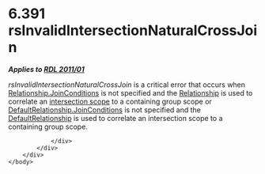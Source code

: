 <html dir="LTR" xmlns:mshelp="http://msdn.microsoft.com/mshelp" xmlns:ddue="http://ddue.schemas.microsoft.com/authoring/2003/5" xmlns:xlink="http://www.w3.org/1999/xlink" xmlns:tool="http://www.microsoft.com/tooltip">
    <head>
        <meta http-equiv="Content-Type" content="text/html; CHARSET=utf-8"></meta>
        <meta name="save" content="history"></meta>
        <title>6.391 rsInvalidIntersectionNaturalCrossJoin</title>
        <xml>
            <mshelp:toctitle title="6.391 rsInvalidIntersectionNaturalCrossJoin"></mshelp:toctitle>
            <mshelp:rltitle title="[MS-RDL]: rsInvalidIntersectionNaturalCrossJoin"></mshelp:rltitle>
            <mshelp:keyword index="A" term="a21c8184-1f14-4548-b23b-ec4f49ab1c02"></mshelp:keyword>
            <mshelp:attr name="DCSext.ContentType" value="open specification"></mshelp:attr>
            <mshelp:attr name="AssetID" value="a21c8184-1f14-4548-b23b-ec4f49ab1c02"></mshelp:attr>
            <mshelp:attr name="TopicType" value="kbRef"></mshelp:attr>
            <mshelp:attr name="DCSext.Title" value="[MS-RDL]: rsInvalidIntersectionNaturalCrossJoin" />
        </xml>
    </head>
    <body>
        <div id="header">
            <h1 class="heading">6.391 rsInvalidIntersectionNaturalCrossJoin</h1>
        </div>
        <div id="mainSection">
            <div id="mainBody">
                <div id="allHistory" class="saveHistory"></div>
                <div id="sectionSection0" class="section" name="collapseableSection">
                    

<p><b><i>Applies to </i></b><a href="bf2bab1a-b608-4bcc-b718-1cc1baa9579c.md"><b><i>RDL 2011/01</i></b></a></p>

<p><i>rsInvalidIntersectionNaturalCrossJoin</i> is a critical error
that occurs when <a href="cae4654e-2100-481d-9e66-3209f30eda82.md">Relationship.JoinConditions</a>
is not specified and the <a href="6d1c77e5-1573-4ad6-8d2a-c507411ad94b.md">Relationship</a>
is used to correlate an <a href="b2482b3f-74ab-4ca8-a9e5-c07955011743.md#gt_14d4b3f4-f20a-4c89-ac66-adf477c136c7">intersection
scope</a> to a containing group scope or <a href="76935d83-6fa0-45ee-aa70-5dfebaf624f8.md">DefaultRelationship.JoinConditions</a>
is not specified and the <a href="9fa528f6-2956-4f90-98c8-831aeb45aa26.md">DefaultRelationship</a>
is used to correlate an intersection scope to a containing group scope.</p>


                </div>
            </div>
        </div>
    </body>
</html>